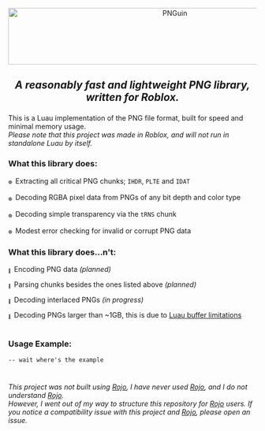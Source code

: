 <p align="center"> <img width="660" height="115" alt="PNGuin" src="https://github.com/user-attachments/assets/abfd8903-b8b0-490d-b29b-933d272b8ef6"/> </p>

## <p align="center"> *A reasonably fast and lightweight PNG library, written for Roblox.* </p>

This is a Luau implementation of the PNG file format, built for speed and minimal memory usage.
<br> *Please note that this project was made in Roblox, and will not run in standalone Luau by itself.*

### What this library does:

<sup><sub><sub>🟢</sup></sub></sub>  Extracting all critical PNG chunks; `IHDR`, `PLTE` and `IDAT`

<sup><sub><sub>🟢</sup></sub></sub>  Decoding RGBA pixel data from PNGs of any bit depth and color type

<sup><sub><sub>🟢</sup></sub></sub>  Decoding simple transparency via the `tRNS` chunk

<sup><sub><sub>🟢</sup></sub></sub>  Modest error checking for invalid or corrupt PNG data

### What this library does...n't:

<sup><sub><sub>🔴</sup></sub></sub>  Encoding PNG data *(planned)*
 
<sup><sub><sub>🔴</sup></sub></sub>  Parsing chunks besides the ones listed above *(planned)*
 
<sup><sub><sub>🔴</sup></sub></sub>  Decoding interlaced PNGs *(in progress)*
 
<sup><sub><sub>🔴</sup></sub></sub>  Decoding PNGs larger than ~1GB, this is due to [Luau buffer limitations](https://luau.org/library#buffer-library)

#

### Usage Example:
```luau
-- wait where's the example
```

#

###### This project was not built using [Rojo](https://github.com/rojo-rbx/rojo), I have never used [Rojo](https://github.com/rojo-rbx/rojo), and I do not understand [Rojo](https://github.com/rojo-rbx/rojo). <br> However, I went out of my way to structure this repository for [Rojo](https://github.com/rojo-rbx/rojo) users. If you notice a compatibility issue with this project and [Rojo](https://github.com/rojo-rbx/rojo), please open an issue.
